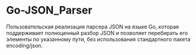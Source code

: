 # Go-JSON_Parser
Пользовательская реализация парсера JSON на языке Go, которая поддерживает полноценный разбор JSON и позволяет перебирать его элементы по указанному пути, без использования стандартного пакета encoding/json.
